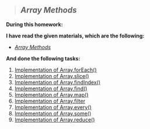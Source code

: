 > ## ***Array Methods***

**During this homework:**

**I have read the given materials, which are the following:**

- [*Array Methods*](https://javascript.info/array-methods)

**And done the following tasks:**

1. [Implementation of Array.forEach()](./myForEach.js)<br>
2. [Implementation of Array.slice()](./mySlice.js)<br>
3. [Implementation of Array.findIndex()](./myFindIndex.js)<br>
4. [Implementation of Array.find()](./myFind.js)<br>
5. [Implementation of Array.map()](./myMap.js)<br>
6. [Implementation of Array.filter](./myFilter.js)<br>
7. [Implementation of Array.every()](./myEvery.js)<br>
8. [Implementation of Array.some()](./mySome.js)<br>
9. [Implementation of Array.reduce()](./myReduce.js)

